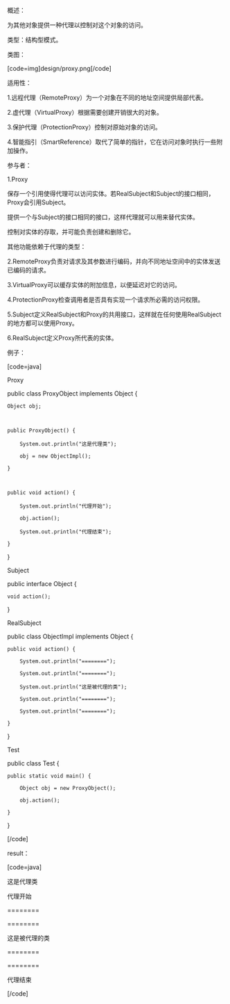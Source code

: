 概述：
为其他对象提供一种代理以控制对这个对象的访问。
类型：结构型模式。
类图：
[code=img]design/proxy.png[/code]
适用性：
1.远程代理（RemoteProxy）为一个对象在不同的地址空间提供局部代表。
2.虚代理（VirtualProxy）根据需要创建开销很大的对象。
3.保护代理（ProtectionProxy）控制对原始对象的访问。
4.智能指引（SmartReference）取代了简单的指针，它在访问对象时执行一些附加操作。
参与者：
1.Proxy
保存一个引用使得代理可以访问实体。若RealSubject和Subject的接口相同，Proxy会引用Subject。
提供一个与Subject的接口相同的接口，这样代理就可以用来替代实体。
控制对实体的存取，并可能负责创建和删除它。
其他功能依赖于代理的类型：
2.RemoteProxy负责对请求及其参数进行编码，并向不同地址空间中的实体发送已编码的请求。
3.VirtualProxy可以缓存实体的附加信息，以便延迟对它的访问。
4.ProtectionProxy检查调用者是否具有实现一个请求所必需的访问权限。
5.Subject定义RealSubject和Proxy的共用接口，这样就在任何使用RealSubject的地方都可以使用Proxy。
6.RealSubject定义Proxy所代表的实体。
例子：
[code=java]
Proxy 
public class ProxyObject implements Object {

    Object obj;
    
    public ProxyObject() {
        System.out.println("这是代理类");
        obj = new ObjectImpl();
    }
    
    public void action() {
        System.out.println("代理开始");
        obj.action();
        System.out.println("代理结束");
    }
}
Subject 
public interface Object {

    void action();
}
RealSubject 
public class ObjectImpl implements Object {

    public void action() {
        System.out.println("========");
        System.out.println("========");
        System.out.println("这是被代理的类");
        System.out.println("========");
        System.out.println("========");
    }
}
Test 
public class Test {

    public static void main() {
    	Object obj = new ProxyObject();
        obj.action();
    }
}
[/code]
result：
[code=java]
这是代理类
代理开始
========
========
这是被代理的类
========
========
代理结束
[/code]